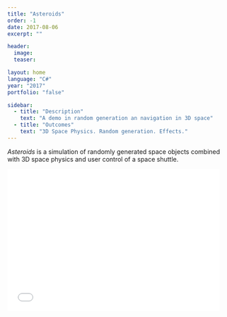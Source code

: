```yaml
---
title: "Asteroids"
order: -1
date: 2017-08-06
excerpt: ""

header:
  image:
  teaser:

layout: home
language: "C#"
year: "2017"
portfolio: "false"

sidebar:
  - title: "Description"
    text: "A demo in random generation an navigation in 3D space"
  - title: "Outcomes"
    text: "3D Space Physics. Random generation. Effects."
---
```


_Asteroids_ is a simulation of randomly generated space objects combined with 3D space physics and user control of a space shuttle.

<iframe src="{{ site.url }}{{ site.baseurl }}/assets/projects/asteroids/index.html" style="border:0px #000000 none;" name="Game name" scrolling="no" frameborder="1" marginheight="px" marginwidth="320px" height="320px" width="480px"></iframe>
